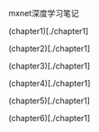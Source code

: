 mxnet深度学习笔记

(chapter1)[./chapter1]

(chapter2)[./chapter1]

(chapter3)[./chapter1]

(chapter4)[./chapter1]

(chapter5)[./chapter1]

(chapter6)[./chapter1]

